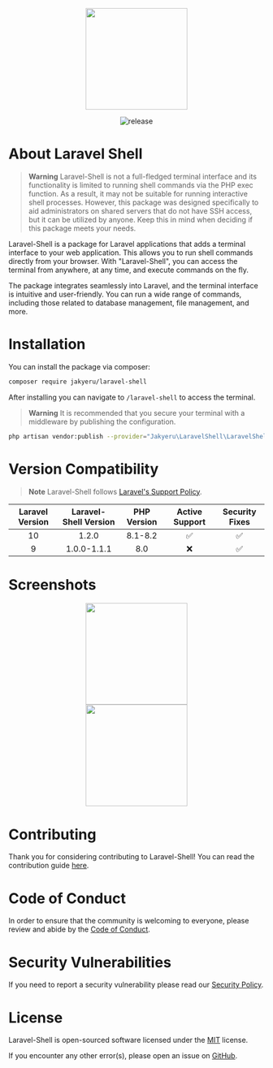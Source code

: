 <p align="center">
    <a href="https://github.com/JakyeRU/Laravel-Shell" target="_blank">
        <img src="https://raw.githubusercontent.com/JakyeRU/Laravel-Shell/main/.github/Laravel-Shell-transparent.png" height=200>
    </a>
</p>

<p align="center">
    <img src="https://img.shields.io/github/v/release/jakyeru/laravel-shell?logo=github&color=blue&style=for-the-badge" alt="release">
</p>

# About Laravel Shell
> **Warning** Laravel-Shell is not a full-fledged terminal interface and its functionality is limited to running shell commands via the PHP exec function. As a result, it may not be suitable for running interactive shell processes. However, this package was designed specifically to aid administrators on shared servers that do not have SSH access, but it can be utilized by anyone. Keep this in mind when deciding if this package meets your needs.

Laravel-Shell is a package for Laravel applications that adds a terminal interface to your web application. This allows you to run shell commands directly from your browser. With "Laravel-Shell", you can access the terminal from anywhere, at any time, and execute commands on the fly.

The package integrates seamlessly into Laravel, and the terminal interface is intuitive and user-friendly. You can run a wide range of commands, including those related to database management, file management, and more.

# Installation
You can install the package via composer:

```bash
composer require jakyeru/laravel-shell
```
After installing you can navigate to `/laravel-shell` to access the terminal.
> **Warning** It is recommended that you secure your terminal with a middleware by publishing the configuration.
```bash
php artisan vendor:publish --provider="Jakyeru\LaravelShell\LaravelShellServiceProvider" --tag="config"
```

# Version Compatibility
> **Note** Laravel-Shell follows [Laravel's Support Policy](https://laravel.com/docs/9.x/releases#support-policy).

| Laravel Version | Laravel-Shell Version | PHP Version | Active Support | Security Fixes |
|:---------------:|:---------------------:|:-----------:|:--------------:|:--------------:|
|       10        |         1.2.0         |   8.1-8.2   |       ✅        |       ✅      |
|        9        |      1.0.0-1.1.1      |     8.0     |       ❌        |       ✅      |

# Screenshots
<p align="center">
    <img src="https://raw.githubusercontent.com/JakyeRU/Laravel-Shell/main/.github/Screenshot_2023-02-05_192731.png" height=200><br>
    <img src="https://raw.githubusercontent.com/JakyeRU/Laravel-Shell/main/.github/Screenshot_2023-02-05_193258.png" height=200>
</p>


# Contributing
Thank you for considering contributing to Laravel-Shell! You can read the contribution guide [here](https://github.com/JakyeRU/Laravel-Shell/blob/main/.github/CONTRIBUTING.md).

# Code of Conduct
In order to ensure that the community is welcoming to everyone, please review and abide by the [Code of Conduct](https://github.com/JakyeRU/Laravel-Shell/blob/main/.github/CODE_OF_CONDUCT.md).

# Security Vulnerabilities
If you need to report a security vulnerability please read our [Security Policy](https://github.com/JakyeRU/Laravel-Shell/blob/main/.github/SECURITY.md).

# License
Laravel-Shell is open-sourced software licensed under the [MIT](https://github.com/JakyeRU/Laravel-Shell/blob/main/LICENSE) license.

If you encounter any other error(s), please open an issue on [GitHub](https://github.com/JakyeRU/Laravel-Shell/issues/new/choose).
